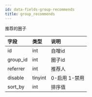 ```yaml
---
id: data-fields-group-recommends
title: group_recommends
---
```


推荐的圈子

| 字段 | 类型 | 说明 |
| :- | :- | :- |
| id | int | 自增id |
| group_id | int | 圈子id |
| referrer | int | 推荐人 |
| disable | tinyint | 0-启用 1-禁用 |
| sort_by | int | 排序值 |
